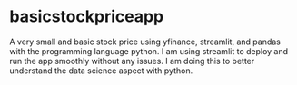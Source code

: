 # basicstockpriceapp
A very small and basic stock price using yfinance, streamlit, and pandas with the programming language python. I am using streamlit to deploy and run the app smoothly without any issues. I am doing this to better understand the data science aspect with python. 

